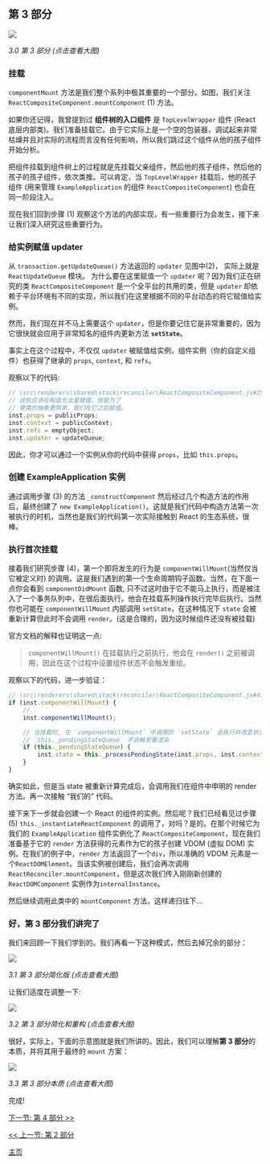 ## 第 3 部分

[![](https://twisger.github.io/Under-the-hood-ReactJS/stack/images/3/part-3.svg)](https://twisger.github.io/Under-the-hood-ReactJS/stack/images/3/part-3.svg)

<em>3.0 第 3 部分 (点击查看大图)</em>

### 挂载

`componentMount` 方法是我们整个系列中极其重要的一个部分。如图，我们关注 `ReactCompositeComponent.mountComponent` (1) 方法。

如果你还记得，我曾提到过 **组件树的入口组件** 是 `TopLevelWrapper` 组件 (React 底层内部类)。我们准备挂载它。由于它实际上是一个空的包装器，调试起来非常枯燥并且对实际的流程而言没有任何影响，所以我们跳过这个组件从他的孩子组件开始分析。

把组件挂载到组件树上的过程就是先挂载父亲组件，然后他的孩子组件，然后他的孩子的孩子组件，依次类推。可以肯定，当 `TopLevelWrapper` 挂载后，他的孩子组件 (用来管理 `ExampleApplication` 的组件 `ReactCompositeComponent`) 也会在同一阶段注入。

现在我们回到步骤 (1) 观察这个方法的内部实现，有一些重要行为会发生，接下来让我们深入研究这些重要行为。

### 给实例赋值 updater

从 `transaction.getUpdateQueue()` 方法返回的 `updater` 见图中(2)， 实际上就是 `ReactUpdateQueue` 模块。 为什么要在这里赋值一个 `updater` 呢？因为我们正在研究的类 `ReactCompositeComponent` 是一个全平台的共用的类，但是 `updater` 却依赖于平台环境有不同的实现，所以我们在这里根据不同的平台动态的将它赋值给实例。

然而，我们现在并不马上需要这个 `updater`，但是你要记住它是非常重要的，因为它很快就会应用于非常知名的组件内更新方法 **`setState`**。

事实上在这个过程中，不仅仅 `updater` 被赋值给实例，组件实例（你的自定义组件）也获得了继承的 `props`, `context`, 和 `refs`。

观察以下的代码:

```javascript
// \src\renderers\shared\stack\reconciler\ReactCompositeComponent.js#255
// 这些应该在构造方法里赋值，但是为了
// 使类的抽象更简单，我们在它之后赋值。
inst.props = publicProps;
inst.context = publicContext;
inst.refs = emptyObject;
inst.updater = updateQueue;
```

因此，你才可以通过一个实例从你的代码中获得 `props`，比如 `this.props`。

### 创建 ExampleApplication 实例

通过调用步骤 (3) 的方法  `_constructComponent` 然后经过几个构造方法的作用后，最终创建了 `new ExampleApplication()`。这就是我们代码中构造方法第一次被执行的时机，当然也是我们的代码第一次实际接触到 React 的生态系统，很棒。

### 执行首次挂载

接着我们研究步骤 (4)，第一个即将发生的行为是 `componentWillMount`(当然仅当它被定义时) 的调用。这是我们遇到的第一个生命周期钩子函数。当然，在下面一点你会看到 `componentDidMount` 函数, 只不过这时由于它不能马上执行，而是被注入了一个事务队列中，在很后面执行。他会在挂载系列操作执行完毕后执行。当然你也可能在 `componentWillMount` 内部调用 `setState`，在这种情况下 `state` 会被重新计算但此时不会调用 `render`。(这是合理的，因为这时候组件还没有被挂载)

官方文档的解释也证明这一点:

> `componentWillMount()` 在挂载执行之前执行，他会在 `render()` 之前被调用，因此在这个过程中设置组件状态不会触发重绘。

观察以下的代码，进一步验证：

```javascript
// \src\renderers\shared\stack\reconciler\ReactCompositeComponent.js#476
if (inst.componentWillMount) {
    //..
    inst.componentWillMount();

    // 当挂载时, 在 `componentWillMount` 中调用的 `setState` 会执行并改变状态
    // `this._pendingStateQueue` 不会触发重渲染
    if (this._pendingStateQueue) {
        inst.state = this._processPendingState(inst.props, inst.context);
    }
}
```

确实如此，但是当 state 被重新计算完成后，会调用我们在组件中申明的 render 方法。再一次接触 “我们的” 代码。

接下来下一步就会创建一个 React 的组件的实例。然后呢？我们已经看见过步骤 (5) `this._instantiateReactComponent` 的调用了，对吗？是的。在那个时候它为我们的 `ExampleApplication` 组件实例化了 `ReactCompositeComponent`，现在我们准备基于它的 `render` 方法获得的元素作为它的孩子创建 VDOM (虚拟 DOM) 实例。在我们的例子中，`render` 方法返回了一个`div`，所以准确的 VDOM 元素是一个`ReactDOMElement`。当该实例被创建后，我们会再次调用 `ReactReconciler.mountComponent`，但是这次我们传入刚刚新创建的 `ReactDOMComponent` 实例作为`internalInstance`。

然后继续调用此类中的 `mountComponent` 方法，这样递归往下...

### 好，**第 3 部分**我们讲完了

我们来回顾一下我们学到的。我们再看一下这种模式，然后去掉冗余的部分：

[![](https://twisger.github.io/Under-the-hood-ReactJS/stack/images/3/part-3-A.svg)](https://twisger.github.io/Under-the-hood-ReactJS/stack/images/3/part-3-A.svg)

<em>3.1 第 3 部分简化版 (点击查看大图)</em>

让我们适度在调整一下:

[![](https://twisger.github.io/Under-the-hood-ReactJS/stack/images/3/part-3-B.svg)](https://twisger.github.io/Under-the-hood-ReactJS/stack/images/3/part-3-B.svg)

<em>3.2 第 3 部分简化和重构 (点击查看大图)</em>

很好，实际上，下面的示意图就是我们所讲的。因此，我们可以理解**第 3 部分**的本质，并将其用于最终的 `mount` 方案：

[![](https://twisger.github.io/Under-the-hood-ReactJS/stack/images/3/part-3-C.svg)](https://twisger.github.io/Under-the-hood-ReactJS/stack/images/3/part-3-C.svg)

<em>3.3 第 3 部分本质 (点击查看大图)</em>

完成!


[下一节: 第 4 部分 >>](./Part-4.md)

[<< 上一节: 第 2 部分](./Part-2.md)


[主页](./README.md)
